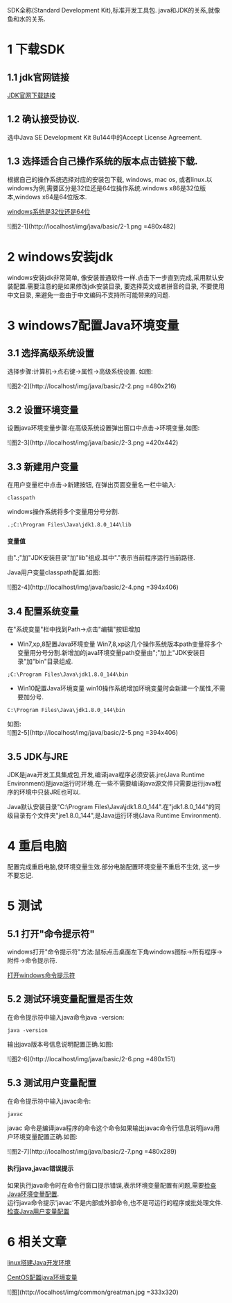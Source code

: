 <div class="jumbotron">
<p>SDK全称(Standard Development Kit),标准开发工具包. java和JDK的关系,就像鱼和水的关系.  </p>  
</div>


1 下载SDK
===

1.1 jdk官网链接
---
[JDK官网下载链接](http://www.oracle.com/technetwork/java/javase/downloads/jdk8-downloads-2133151.html)
    
1.2 确认接受协议.
---
选中Java SE Development Kit 8u144中的Accept License Agreement.

1.3 选择适合自己操作系统的版本点击链接下载.
---
根据自己的操作系统选择对应的安装包下载, windows, mac os, 或者linux.以windows为例,需要区分是32位还是64位操作系统.windows x86是32位版本,windows x64是64位版本.

[windows系统是32位还是64位](http://dashidan.com/article/windows/faq/1.html#1)
   
![图2-1](http://localhost/img/java/basic/2-1.png =480x482)   

2 windows安装jdk
===

windows安装jdk非常简单, 像安装普通软件一样.点击下一步直到完成,采用默认安装配置.需要注意的是如果修改jdk安装目录, 要选择英文或者拼音的目录, 不要使用中文目录, 来避免一些由于中文编码不支持所可能带来的问题.

3 windows7配置Java环境变量
===

3.1 选择高级系统设置
---
选择步骤:计算机->点右键->属性->高级系统设置. 如图:
   
![图2-2](http://localhost/img/java/basic/2-2.png =480x216)   


3.2 设置环境变量
---

设置java环境变量步骤:在高级系统设置弹出窗口中点击->环境变量.如图:

![图2-3](http://localhost/img/java/basic/2-3.png =420x442)  


3.3 新建用户变量
---

在用户变量栏中点击->新建按钮, 在弹出页面变量名一栏中输入:

```
classpath
```

windows操作系统将多个变量用分号分割.
```
.;C:\Program Files\Java\jdk1.8.0_144\lib
```

<div class="bs-callout bs-callout-success">
    <h4>变量值</h4>
	<p>由".;"加"JDK安装目录"加"lib"组成.其中"."表示当前程序运行当前路径.</p>
</div>

Java用户变量classpath配置.如图:

![图2-4](http://localhost/img/java/basic/2-4.png =394x406)   
	
3.4 配置系统变量
---

在"系统变量"栏中找到Path->点击"编辑"按钮增加

- Win7,xp,8配置Java环境变量
Win7,8,xp这几个操作系统版本path变量将多个变量用分号分割.新增加的java环境变量path变量由";"加上"JDK安装目录"加"bin"目录组成.

```
;C:\Program Files\Java\jdk1.8.0_144\bin
```
- Win10配置Java环境变量
win10操作系统增加环境变量时会新建一个属性,不需要加分号.


```
C:\Program Files\Java\jdk1.8.0_144\bin
```

如图:   
![图2-5](http://localhost/img/java/basic/2-5.png =394x406)   
	

3.5 JDK与JRE
---
JDK是java开发工具集成包,开发,编译java程序必须安装.jre(Java Runtime Environment)是java运行时环境.在一些不需要编译java源文件只需要运行java程序的环境中只装JRE也可以.

Java默认安装目录"C:\Program Files\Java\jdk1.8.0_144".在"jdk1.8.0_144"的同级目录有个文件夹"jre1.8.0_144",是Java运行环境(Java Runtime Environment).

4 重启电脑
===

配置完成重启电脑,使环境变量生效.部分电脑配置环境变量不重启不生效, 这一步不要忘记.

5 测试
===

5.1 打开"命令提示符"
---  


windows打开"命令提示符"方法:鼠标点击桌面左下角windows图标->所有程序->附件->命令提示符.
 
[打开windows命令提示符](http://dashidan.com/article/windows/faq/2.html)

5.2 测试环境变量配置是否生效
---   
在命令提示符中输入java命令java -version:

```
java -version
```
输出java版本号信息说明配置正确.如图:

![图2-6](http://localhost/img/java/basic/2-6.png =480x151)   

5.3 测试用户变量配置
---
在命令提示符中输入javac命令:
```
javac
```
javac 命令是编译java程序的命令这个命令如果输出javac命令行信息说明java用户环境变量配置正确.如图:
  
![图2-7](http://localhost/img/java/basic/2-7.png =480x289)   

<div class="bs-callout bs-callout-danger">
    <h4>执行java,javac错误提示</h4>
	如果执行java命令时在命令行窗口提示错误,表示环境变量配置有问题,需要<a href="#2.3">检查Java环境变量配置</a>.<br>
	运行java命令提示'javac'不是内部或外部命令,也不是可运行的程序或批处理文件.<a href="#2.3">检查Java用户变量配置</a>
</div>

6 相关文章
===

[linux搭建Java开发环境](http://localhost/article/java/addenda/4.html)

[CentOS配置java环境变量](http://localhost/article/linux/centos/9.html)

![图](http://localhost/img/common/greatman.jpg =333x320)
